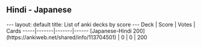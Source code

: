 <h2>Hindi  -  Japanese</h2>
---
layout: default
title: List of anki decks by score
---
Deck | Score | Votes | Cards
-----|-------|-------|------
[Japanese-Hindi 200](https://ankiweb.net/shared/info/113704501) | 0 | 0 | 200
